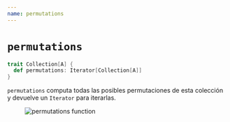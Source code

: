 ```yaml
---
name: permutations
---
```


# `permutations`

~~~ scala
trait Collection[A] {
  def permutations: Iterator[Collection[A]]
}
~~~

`permutations` computa todas las posibles permutaciones de esta colección y devuelve un `Iterator` para iterarlas.

<figure class="diagram">
  <img src="../images/permutations.svg" alt="permutations function">
  <!-- <figcaption class="diagram-desc"></figcaption> -->
</figure>
